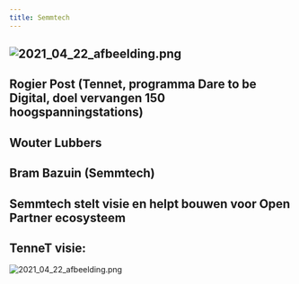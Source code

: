 ```yaml
---
title: Semmtech
---
```


## ![2021_04_22_afbeelding.png](https://cdn.logseq.com/%2F8f1ae382-5f18-4f77-89b5-10a6cfda69c5cb208d05-d357-48e1-aa8b-a89d24a2ffa72021_04_22_afbeelding.png?Expires=4772698828&Signature=SfqHN9hJx3MOTUUiMA52WH-Bh~Gjj-5TdgVcaGnuBwwrbp3OQWngDJbyxDcH4zkWtnBvEtHOZRaxC8bEySlm-4FBhvno-3afEK8UaFVZlfvg7-b3bGfAg1rBuwmlNnhXjeF4kJVhdMEirNMFnroHMSrAtIAANEhSQK7d3wGHtVVXl97Gwviw3U-T04FWGg2vbvDPJp-XmsyXL6EfUd7WyGJoOAcGAxLBMy1EMkrXS0fWvFkHLPfGN94EKmhqSRP1-6MLlVc~JUlxpck5gL3daliiPKV3l3t91enl7j3lcL4RD2v2OrvO0tjU5PGcv-zFye~A5BLdjv1YfqHvGvJy9A__&Key-Pair-Id=APKAJE5CCD6X7MP6PTEA)
## Rogier Post (Tennet, programma Dare to be Digital, doel vervangen 150 hoogspanningstations)
## Wouter Lubbers
## Bram Bazuin (Semmtech)
## Semmtech stelt visie en helpt bouwen voor **Open Partner ecosysteem**
## TenneT visie: 
![2021_04_22_afbeelding.png](https://cdn.logseq.com/%2F8f1ae382-5f18-4f77-89b5-10a6cfda69c537f2be0b-9e27-4b20-bcd2-0eaec94281ea2021_04_22_afbeelding.png?Expires=4772698932&Signature=DyTGxGIwmDq93pmpq0~5goNwztEOzPU8OgoAr25Cx88RmGcY6Nqz5XxIxd2bAK~KKYpho4X1mUHg3h8HovuLVddkc1S1SjUeJLoAsAdWedkRoPRcz50zVL-Jym5NA0v6otTZmh83l~9nnqDGP2WIWWj4IvfOIFbeNfQij09yoWLC1FnyzaPVNdC-eo06TL0k4oWFyzg1y4maM~7xhqLzjnPZMxNrr7RlkNuLHfjZtSnO8lsEk0oYocvqR8db82QkbLOg1LJ3xMQqyV5u-IpFDQp7FqebfL8SpGPrHWVBWTQOL~YmHToPOrnWfNRVI1LkThp2glq8HaaLd5wDwjbkFw__&Key-Pair-Id=APKAJE5CCD6X7MP6PTEA)
##
